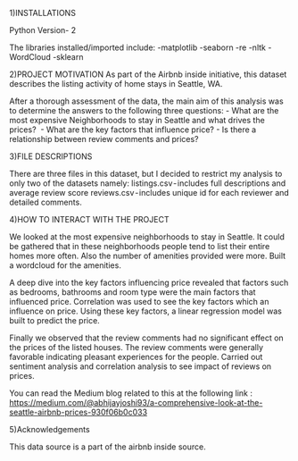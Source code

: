 1)INSTALLATIONS

Python Version- 2

The libraries installed/imported include: -matplotlib -seaborn -re -nltk -WordCloud -sklearn

2)PROJECT MOTIVATION                  As part of the Airbnb inside initiative, this dataset describes the 
listing activity of home stays in Seattle, WA.

After a thorough assessment of the data, the main aim of this analysis
was to determine the answers to the following three questions: - What
are the most expensive Neighborhoods to stay in Seattle and what drives
the prices?  - What are the key factors that influence price? - Is there
a relationship between review comments and prices?

3)FILE DESCRIPTIONS

There are three files in this dataset, but I decided to restrict my
analysis to only two of the datasets namely: listings.csv - includes
full descriptions and average review score reviews.csv - includes unique
id for each reviewer and detailed comments.

4)HOW TO INTERACT WITH THE PROJECT

We looked at the most expensive neighborhoods to stay in Seattle. It
could be gathered that in these neighborhoods people tend to list their
entire homes more often. Also the number of amenities provided were
more. Built a wordcloud for the amenities.

A deep dive into the key factors influencing price revealed that factors
such as bedrooms, bathrooms and room type were the main factors that
influenced price. Correlation was used to see the key factors which an
influence on price. Using these key factors, a linear regression model
was built to predict the price.

Finally we observed that the review comments had no significant effect
on the prices of the listed houses. The review comments were generally
favorable indicating pleasant experiences for the people. Carried out
sentiment analysis and correlation analysis to see impact of reviews on
prices.

You can read the Medium blog related to this at the following link :
https://medium.com/@abhijayjoshi93/a-comprehensive-look-at-the-seattle-airbnb-prices-930f06b0c033

5)Acknowledgements

This data source is a part of the airbnb inside source.
